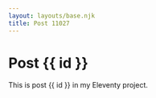 ```yaml
---
layout: layouts/base.njk
title: Post 11027
---
```


# Post {{ id }}

This is post {{ id }} in my Eleventy project.
